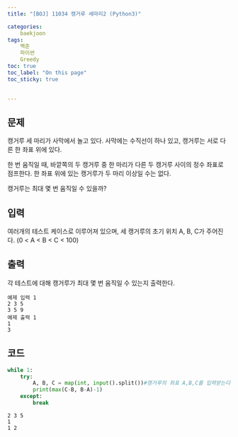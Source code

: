 ```yaml
---
title: "[BOJ] 11034 캥거루 세마리2 (Python3)"

categories:
    baekjoon
tags:
    백준
    파이썬
    Greedy
toc: true
toc_label: "On this page"
toc_sticky: true

    
---
```

## 문제
캥거루 세 마리가 사막에서 놀고 있다. 사막에는 수직선이 하나 있고, 캥거루는 서로 다른 한 좌표 위에 있다.

한 번 움직일 때, 바깥쪽의 두 캥거루 중 한 마리가 다른 두 캥거루 사이의 정수 좌표로 점프한다. 한 좌표 위에 있는 캥거루가 두 마리 이상일 수는 없다.

캥거루는 최대 몇 번 움직일 수 있을까?

## 입력
여러개의 테스트 케이스로 이루어져 있으며, 세 캥거루의 초기 위치 A, B, C가 주어진다. (0 < A < B < C < 100)

## 출력
각 테스트에 대해 캥거루가 최대 몇 번 움직일 수 있는지 출력한다.
```
예제 입력 1  
2 3 5
3 5 9
예제 출력 1  
1
3
```

## 코드


```python
while 1:
    try:
        A, B, C = map(int, input().split())#캥거루의 좌표 A,B,C를 입력받는다.  ##왼쪽캥거루가 뛰는 경우, 오른쪽 캥거루가 뛰는경우
        print(max(C-B, B-A)-1)
    except:
        break
```

    2 3 5
    1
    1 2

